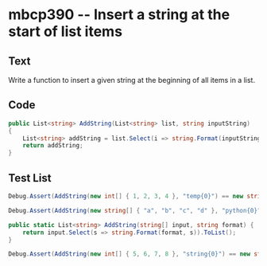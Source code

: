 # mbcp390 -- Insert a string at the start of list items

## Text

Write a function to insert a given string at the beginning of all items in a list.

## Code

```csharp
public List<string> AddString(List<string> list, string inputString)
{
    List<string> addString = list.Select(i => string.Format(inputString, i)).ToList();
    return addString;
}
```

## Test List

```csharp
Debug.Assert(AddString(new int[] { 1, 2, 3, 4 }, "temp{0}") == new string[] { "temp1", "temp2", "temp3", "temp4" });
```

```csharp
Debug.Assert(AddString(new string[] { "a", "b", "c", "d" }, "python{0}").SequenceEqual(new string[] { "pythona", "pythonb", "pythonc", "pythond" }));

public static List<string> AddString(string[] input, string format) {
    return input.Select(s => string.Format(format, s)).ToList();
}
```

```csharp
Debug.Assert(AddString(new int[] { 5, 6, 7, 8 }, "string{0}") == new string[] { "string5", "string6", "string7", "string8" });
```
